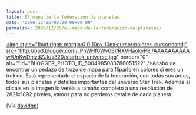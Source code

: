 ```yaml
---
layout: post
title: El mapa de la federación de planetas
date: '2006-12-05T00:00:00+00:00'
permalink: 2006/12/05/el-mapa-de-la-federacion-de-planetas/
---
```

<a href="http://www.civfanatics.net/uploads9/Star_trek_map2.jpg"><img style="float:right; margin:0 0 10px 10px;cursor:pointer; cursor:hand;" src="http://bp3.blogger.com/_PnWHf0Wv0BI/RXVHaokyP8I/AAAAAAAAAAw/UnKwDmzdZJk/s320/startrek_universe.jpg" border="0" alt=""id="BLOGGER_PHOTO_ID_5004985083786051522" /></a>Acabo de encontrar un pedazo de trozo de mapa para fliparlo en colores si eres un trekkie. Está representado el espacio de la federación, con todas sus áreas, todos sus planetas y detalles importantes del universo Star Trek. Además si clicáis en la imagen lo veréis a tamaño completo a una resolución de 2821x1892 píxeles, vamos para no perderos detalle de cada planeta.

(Vía <a href="http://www.davidgp.com/2006/12/05/1165311060000.html">davidgp</a>)
